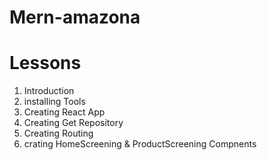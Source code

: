 # Mern-amazona

# Lessons

1. Introduction
2. installing Tools
3. Creating React App
4. Creating Get Repository
5. Creating Routing
6. crating HomeScreening & ProductScreening Compnents
